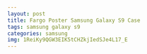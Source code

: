 ```yaml
---
layout: post
title: Fargo Poster Samsung Galaxy S9 Case
tags: samsung galaxy s9
categories: samsung
img: 1ReiKy9QGW3EIK5tCHZkjIedSJe4L17_E
---
```

